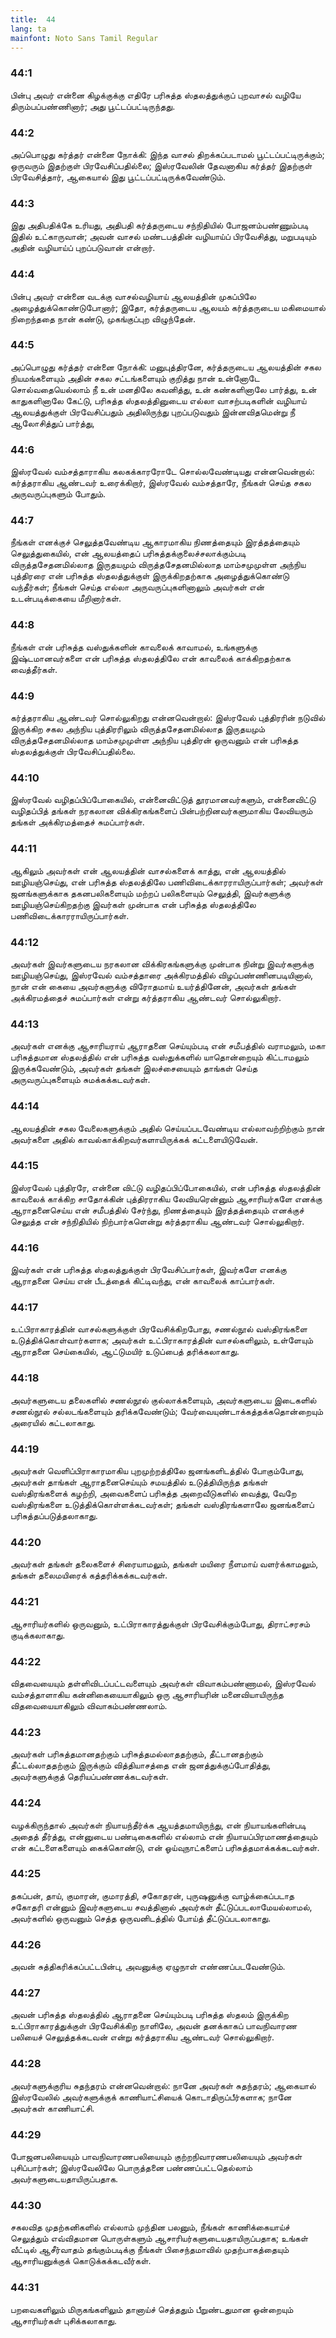```yaml
---
title:  44
lang: ta
mainfont: Noto Sans Tamil Regular
---
```


###  44:1

பின்பு அவர் என்னை கிழக்குக்கு எதிரே பரிசுத்த ஸ்தலத்துக்குப் புறவாசல் வழியே திரும்பப்பண்ணினார்; அது பூட்டப்பட்டிருந்தது.

###  44:2

அப்பொழுது கர்த்தர் என்னை நோக்கி: இந்த வாசல் திறக்கப்படாமல் பூட்டப்பட்டிருக்கும்; ஒருவரும் இதற்குள் பிரவேசிப்பதில்லை; இஸ்ரவேலின் தேவனாகிய கர்த்தர் இதற்குள் பிரவேசித்தார், ஆகையால் இது பூட்டப்பட்டிருக்கவேண்டும்.

###  44:3

இது அதிபதிக்கே உரியது, அதிபதி கர்த்தருடைய சந்நிதியில் போஜனம்பண்ணும்படி இதில் உட்காருவான்; அவன் வாசல் மண்டபத்தின் வழியாய்ப் பிரவேசித்து, மறுபடியும் அதின் வழியாய்ப் புறப்படுவான் என்றார்.

###  44:4

பின்பு அவர் என்னை வடக்கு வாசல்வழியாய் ஆலயத்தின் முகப்பிலே அழைத்துக்கொண்டுபோனார்; இதோ, கர்த்தருடைய ஆலயம் கர்த்தருடைய மகிமையால் நிறைந்ததை நான் கண்டு, முகங்குப்புற விழுந்தேன்.

###  44:5

அப்பொழுது கர்த்தர் என்னை நோக்கி: மனுபுத்திரனே, கர்த்தருடைய ஆலயத்தின் சகல நியமங்களையும் அதின் சகல சட்டங்களையும் குறித்து நான் உன்னோடே சொல்வதையெல்லாம் நீ உன் மனதிலே கவனித்து, உன் கண்களினாலே பார்த்து, உன் காதுகளினாலே கேட்டு, பரிசுத்த ஸ்தலத்தினுடைய எல்லா வாசற்படிகளின் வழியாய் ஆலயத்துக்குள் பிரவேசிப்பதும் அதிலிருந்து புறப்படுவதும் இன்னவிதமென்று நீ ஆலோசித்துப் பார்த்து,

###  44:6

இஸ்ரவேல் வம்சத்தாராகிய கலகக்காரரோடே சொல்லவேண்டியது என்னவென்றால்: கர்த்தராகிய ஆண்டவர் உரைக்கிறார், இஸ்ரவேல் வம்சத்தாரே, நீங்கள் செய்த சகல அருவருப்புகளும் போதும்.

###  44:7

நீங்கள் எனக்குச் செலுத்தவேண்டிய ஆகாரமாகிய நிணத்தையும் இரத்தத்தையும் செலுத்துகையில், என் ஆலயத்தைப் பரிசுத்தக்குலைச்சலாக்கும்படி விருத்தசேதனமில்லாத இருதயமும் விருத்தசேதனமில்லாத மாம்சமுமுள்ள அந்நிய புத்திரரை என் பரிசுத்த ஸ்தலத்துக்குள் இருக்கிறதற்காக அழைத்துக்கொண்டு வந்தீர்கள்; நீங்கள் செய்த எல்லா அருவருப்புகளினாலும் அவர்கள் என் உடன்படிக்கையை மீறினார்கள்.

###  44:8

நீங்கள் என் பரிசுத்த வஸ்துக்களின் காவலைக் காவாமல், உங்களுக்கு இஷ்டமானவர்களை என் பரிசுத்த ஸ்தலத்திலே என் காவலைக் காக்கிறதற்காக வைத்தீர்கள்.

###  44:9

கர்த்தராகிய ஆண்டவர் சொல்லுகிறது என்னவென்றால்: இஸ்ரவேல் புத்திரரின் நடுவில் இருக்கிற சகல அந்நிய புத்திரரிலும் விருத்தசேதனமில்லாத இருதயமும் விருத்தசேதனமில்லாத மாம்சமுமுள்ள அந்நிய புத்திரன் ஒருவனும் என் பரிசுத்த ஸ்தலத்துக்குள் பிரவேசிப்பதில்லை.

###  44:10

இஸ்ரவேல் வழிதப்பிப்போகையில், என்னைவிட்டுத் தூரமானவர்களும், என்னைவிட்டு வழிதப்பித் தங்கள் நரகலான விக்கிரகங்களைப் பின்பற்றினவர்களுமாகிய லேவியரும் தங்கள் அக்கிரமத்தைச் சுமப்பார்கள்.

###  44:11

ஆகிலும் அவர்கள் என் ஆலயத்தின் வாசல்களைக் காத்து, என் ஆலயத்தில் ஊழியஞ்செய்து, என் பரிசுத்த ஸ்தலத்திலே பணிவிடைக்காரராயிருப்பார்கள்; அவர்கள் ஜனங்களுக்காக தகனபலிகளையும் மற்றப் பலிகளையும் செலுத்தி, இவர்களுக்கு ஊழியஞ்செய்கிறதற்கு இவர்கள் முன்பாக என் பரிசுத்த ஸ்தலத்திலே பணிவிடைக்காரராயிருப்பார்கள்.

###  44:12

அவர்கள் இவர்களுடைய நரகலான விக்கிரகங்களுக்கு முன்பாக நின்று இவர்களுக்கு ஊழியஞ்செய்து, இஸ்ரவேல் வம்சத்தாரை அக்கிரமத்தில் விழப்பண்ணினபடியினால், நான் என் கையை அவர்களுக்கு விரோதமாய் உயர்த்தினேன், அவர்கள் தங்கள் அக்கிரமத்தைச் சுமப்பார்கள் என்று கர்த்தராகிய ஆண்டவர் சொல்லுகிறார்.

###  44:13

அவர்கள் எனக்கு ஆசாரியராய் ஆராதனை செய்யும்படி என் சமீபத்தில் வராமலும், மகா பரிசுத்தமான ஸ்தலத்தில் என் பரிசுத்த வஸ்துக்களில் யாதொன்றையும் கிட்டாமலும் இருக்கவேண்டும், அவர்கள் தங்கள் இலச்சையையும் தாங்கள் செய்த அருவருப்புகளையும் சுமக்கக்கடவர்கள்.

###  44:14

ஆலயத்தின் சகல வேலைகளுக்கும் அதில் செய்யப்படவேண்டிய எல்லாவற்றிற்கும் நான் அவர்களை அதில் காவல்காக்கிறவர்களாயிருக்கக் கட்டளையிடுவேன்.

###  44:15

இஸ்ரவேல் புத்திரரே, என்னை விட்டு வழிதப்பிப்போகையில், என் பரிசுத்த ஸ்தலத்தின் காவலைக் காக்கிற சாதோக்கின் புத்திரராகிய லேவியரென்னும் ஆசாரியர்களே எனக்கு ஆராதனைசெய்ய என் சமீபத்தில் சேர்ந்து, நிணத்தையும் இரத்தத்தையும் எனக்குச் செலுத்த என் சந்நிதியில் நிற்பார்களென்று கர்த்தராகிய ஆண்டவர் சொல்லுகிறார்.

###  44:16

இவர்கள் என் பரிசுத்த ஸ்தலத்துக்குள் பிரவேசிப்பார்கள், இவர்களே எனக்கு ஆராதனை செய்ய என் பீடத்தைக் கிட்டிவந்து, என் காவலைக் காப்பார்கள்.

###  44:17

உட்பிராகாரத்தின் வாசல்களுக்குள் பிரவேசிக்கிறபோது, சணல்நூல் வஸ்திரங்களை உடுத்திக்கொள்வார்களாக; அவர்கள் உட்பிராகாரத்தின் வாசல்களிலும், உள்ளேயும் ஆராதனை செய்கையில், ஆட்டுமயிர் உடுப்பைத் தரிக்கலாகாது.

###  44:18

அவர்களுடைய தலைகளில் சணல்நூல் குல்லாக்களையும், அவர்களுடைய இடைகளில் சணல்நூல் சல்லடங்களையும் தரிக்கவேண்டும்; வேர்வையுண்டாக்கத்தக்கதொன்றையும் அரையில் கட்டலாகாது.

###  44:19

அவர்கள் வெளிப்பிராகாரமாகிய புறமுற்றத்திலே ஜனங்களிடத்தில் போகும்போது, அவர்கள் தாங்கள் ஆராதனைசெய்யும் சமயத்தில் உடுத்தியிருந்த தங்கள் வஸ்திரங்களைக் கழற்றி, அவைகளைப் பரிசுத்த அறைவீடுகளில் வைத்து, வேறே வஸ்திரங்களை உடுத்திக்கொள்ளக்கடவர்கள்; தங்கள் வஸ்திரங்களாலே ஜனங்களைப் பரிசுத்தப்படுத்தலாகாது.

###  44:20

அவர்கள் தங்கள் தலைகளைச் சிரையாமலும், தங்கள் மயிரை நீளமாய் வளர்க்காமலும், தங்கள் தலைமயிரைக் கத்தரிக்கக்கடவர்கள்.

###  44:21

ஆசாரியர்களில் ஒருவனும், உட்பிராகாரத்துக்குள் பிரவேசிக்கும்போது, திராட்சரசம் குடிக்கலாகாது.

###  44:22

விதவையையும் தள்ளிவிடப்பட்டவளையும் அவர்கள் விவாகம்பண்ணாமல், இஸ்ரவேல் வம்சத்தாளாகிய கன்னிகையையாகிலும் ஒரு ஆசாரியரின் மனைவியாயிருந்த விதவையையாகிலும் விவாகம்பண்ணலாம்.

###  44:23

அவர்கள் பரிசுத்தமானதற்கும் பரிசுத்தமல்லாததற்கும், தீட்டானதற்கும் தீட்டல்லாததற்கும் இருக்கும் வித்தியாசத்தை என் ஜனத்துக்குப்போதித்து, அவர்களுக்குத் தெரியப்பண்ணக்கடவர்கள்.

###  44:24

வழக்கிருந்தால் அவர்கள் நியாயந்தீர்க்க ஆயத்தமாயிருந்து, என் நியாயங்களின்படி அதைத் தீர்த்து, என்னுடைய பண்டிகைகளில் எல்லாம் என் நியாயப்பிரமாணத்தையும் என் கட்டளைகளையும் கைக்கொண்டு, என் ஓய்வுநாட்களைப் பரிசுத்தமாக்கக்கடவர்கள்.

###  44:25

தகப்பன், தாய், குமாரன், குமாரத்தி, சகோதரன், புருஷனுக்கு வாழ்க்கைப்படாத சகோதரி என்னும் இவர்களுடைய சவத்தினால் அவர்கள் தீட்டுப்படலாமேயல்லாமல், அவர்களில் ஒருவனும் செத்த ஒருவனிடத்தில் போய்த் தீட்டுப்படலாகாது.

###  44:26

அவன் சுத்திகரிக்கப்பட்டபின்பு, அவனுக்கு ஏழுநாள் எண்ணப்படவேண்டும்.

###  44:27

அவன் பரிசுத்த ஸ்தலத்தில் ஆராதனை செய்யும்படி பரிசுத்த ஸ்தலம் இருக்கிற உட்பிராகாரத்துக்குள் பிரவேசிக்கிற நாளிலே, அவன் தனக்காகப் பாவநிவாரண பலியைச் செலுத்தக்கடவன் என்று கர்த்தராகிய ஆண்டவர் சொல்லுகிறார்.

###  44:28

அவர்களுக்குரிய சுதந்தரம் என்னவென்றால்: நானே அவர்கள் சுதந்தரம்; ஆகையால் இஸ்ரவேலில் அவர்களுக்குக் காணியாட்சியைக் கொடாதிருப்பீர்களாக; நானே அவர்கள் காணியாட்சி.

###  44:29

போஜனபலியையும் பாவநிவாரணபலியையும் குற்றநிவாரணபலியையும் அவர்கள் புசிப்பார்கள்; இஸ்ரவேலிலே பொருத்தனை பண்ணப்பட்டதெல்லாம் அவர்களுடையதாயிருப்பதாக.

###  44:30

சகலவித முதற்கனிகளில் எல்லாம் முந்தின பலனும், நீங்கள் காணிக்கையாய்ச் செலுத்தும் எவ்விதமான பொருள்களும் ஆசாரியர்களுடையதாயிருப்பதாக; உங்கள் வீட்டில் ஆசீர்வாதம் தங்கும்படிக்கு நீங்கள் பிசைந்தமாவில் முதற்பாகத்தையும் ஆசாரியனுக்குக் கொடுக்கக்கடவீர்கள்.

###  44:31

பறவைகளிலும் மிருகங்களிலும் தானாய்ச் செத்ததும் பீறுண்டதுமான ஒன்றையும் ஆசாரியர்கள் புசிக்கலாகாது.

